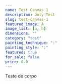 ```yaml
---
name: Test Canvas 1
description: Only Test
slug: test-canvas-1
featured_image: A
image_list: [a, b]
dimensions: ""
category: "test"
painting_technique: ":"
painting_style: ":"
featured: true
for_sale: false
price: 0.0
---
```


Teste de corpo